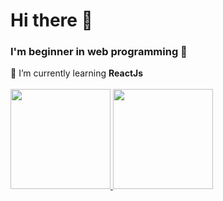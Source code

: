 <p align="center">
<h1>Hi there 👋</h1>
<h3>I'm beginner in web programming 🙌</h3>
  🔎 I’m currently learning <strong>ReactJs</strong><br/>
<br/>
<a href="https://github.com/amelia-iky/">
  <img height="160em" src="https://github-readme-stats-eight-theta.vercel.app/api?username=amelia-iky&show_icons=true&theme=algolia&include_all_commits=true&count_private=true"/>
  <img height="160em" src="https://github-readme-stats-eight-theta.vercel.app/api/top-langs/?username=amelia-iky&layout=compact&langs_count=8&theme=algolia"/>
</a>
</p>

